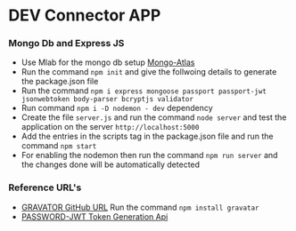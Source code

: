 # DEV Connector APP

### Mongo Db and Express JS ###

- Use Mlab for the mongo db setup [Mongo-Atlas](https://account.mongodb.com/account/login)
- Run the command `npm init` and give the follwoing details to generate the package.json file
- Run the command `npm i express mongoose passport passport-jwt jsonwebtoken body-parser bcryptjs validator`
- Run command `npm i -D nodemon - dev` dependency
- Create the file `server.js` and run the command `node server` and test the application on the server `http://localhost:5000`
- Add the entries in the scripts tag in the package.json file and run the command `npm start`
- For enabling the nodemon then run the command `npm run server` and the changes done will be automatically detected

### Reference URL's ###

- [GRAVATOR GitHub URL](https://github.com/emerleite/node-gravatar) Run the command `npm install gravatar`
- [PASSWORD-JWT Token Generation Api](https://github.com/mikenicholson/passport-jwt)
